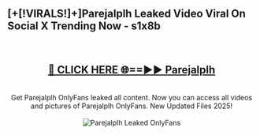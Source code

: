 <h2>[+[!VIRALS!]+]Parejalplh Leaked Video Viral On Social X Trending Now - s1x8b</h2>
<br>
<div align="center">
<h2><a href="https://libra.edu.pl?Parejalplh" rel="nofollow">🔴 CLICK HERE 🌐==►► Parejalplh</a></h2>
<br>
Get Parejalplh OnlyFans leaked all content. Now you can access all videos and pictures of Parejalplh OnlyFans. New Updated Files 2025!
<br>
<br>
<a href="https://libra.edu.pl?Parejalplh" rel="nofollow" data-target="animated-image.originalLink"><img src="https://i.ibb.co.com/WyWwxjT/player-gif2.gif" alt="Parejalplh Leaked OnlyFans" style="max-width: 100%; display: inline-block;" data-target="animated-image.originalImage"></a>
</div>
<br>